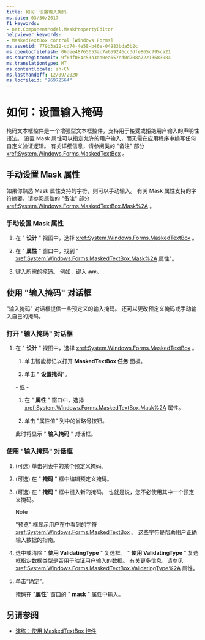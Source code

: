 ```yaml
---
title: 如何：设置输入掩码
ms.date: 03/30/2017
f1_keywords:
- net.ComponentModel.MaskPropertyEditor
helpviewer_keywords:
- MaskedTextBox control [Windows Forms]
ms.assetid: 779b3a12-cd74-4e58-b46e-04983bda5b2c
ms.openlocfilehash: 06dee48765653ac7a659246cc3dfe865c795ca21
ms.sourcegitcommit: 9f6df084c53a3da0ea657ed0d708a72213683084
ms.translationtype: MT
ms.contentlocale: zh-CN
ms.lasthandoff: 12/09/2020
ms.locfileid: "96972564"
---
```

# <a name="how-to-set-the-input-mask"></a>如何：设置输入掩码
掩码文本框控件是一个增强型文本框控件，支持用于接受或拒绝用户输入的声明性语法。 设置 Mask 属性可以指定允许的用户输入，而无需在应用程序中编写任何自定义验证逻辑。 有关详细信息，请参阅类的 "备注" 部分 <xref:System.Windows.Forms.MaskedTextBox> 。  
  
## <a name="setting-the-mask-property-manually"></a>手动设置 Mask 属性  
 如果你熟悉 Mask 属性支持的字符，则可以手动输入。 有关 Mask 属性支持的字符摘要，请参阅属性的 "备注" 部分 <xref:System.Windows.Forms.MaskedTextBox.Mask%2A> 。  
  
### <a name="to-set-the-mask-property-manually"></a>手动设置 Mask 属性  
  
1. 在 " **设计** " 视图中，选择 <xref:System.Windows.Forms.MaskedTextBox> 。  
  
2. 在 " **属性** " 窗口中，找到 " <xref:System.Windows.Forms.MaskedTextBox.Mask%2A> 属性"。  
  
3. 键入所需的掩码。 例如，键入 `###`。  
  
## <a name="using-the-input-mask-dialog-box"></a>使用 "输入掩码" 对话框  
 "输入掩码" 对话框提供一些预定义的输入掩码。 还可以更改预定义掩码或手动输入自己的掩码。  
  
### <a name="to-open-the-input-mask-dialog-box"></a>打开 "输入掩码" 对话框  
  
1. 在 " **设计** " 视图中，选择 <xref:System.Windows.Forms.MaskedTextBox> 。  
  
    1. 单击智能标记以打开 **MaskedTextBox 任务** 面板。  
  
    2. 单击 " **设置掩码**"。  
  
     \- 或 -  
  
    1. 在 " **属性** " 窗口中，选择 <xref:System.Windows.Forms.MaskedTextBox.Mask%2A> 属性。  
  
    2. 单击 "属性值" 列中的省略号按钮。  
  
     此时将显示 " **输入掩码** " 对话框。  
  
### <a name="to-use-the-input-mask-dialog-box"></a>使用 "输入掩码" 对话框  
  
1.  (可选) 单击列表中的某个预定义掩码。  
  
2.  (可选) 在 " **掩码** " 框中编辑预定义掩码。  
  
3.  (可选) 在 " **掩码** " 框中键入新的掩码。 也就是说，您不必使用其中一个预定义掩码。  
  
    > [!NOTE]
    > "预览" 框显示用户在中看到的字符 <xref:System.Windows.Forms.MaskedTextBox> 。 这些字符是帮助用户正确输入数据的指南。  
  
4. 选中或清除 " **使用 ValidatingType** " 复选框。 " **使用 ValidatingType** " 复选框指定数据类型是否用于验证用户输入的数据。 有关更多信息，请参见 <xref:System.Windows.Forms.MaskedTextBox.ValidatingType%2A> 属性。  
  
5. 单击“确定”。  
  
     掩码在 "**属性**" 窗口的 " **mask** " 属性中输入。  
  
## <a name="see-also"></a>另请参阅

- [演练：使用 MaskedTextBox 控件](walkthrough-working-with-the-maskedtextbox-control.md)
